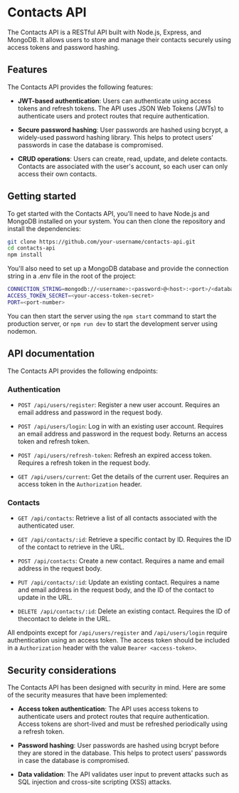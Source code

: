 # Contacts API

The Contacts API is a RESTful API built with Node.js, Express, and MongoDB. It allows users to store and manage their contacts securely using access tokens and password hashing.

## Features

The Contacts API provides the following features:

- **JWT-based authentication**: Users can authenticate using access tokens and refresh tokens. The API uses JSON Web Tokens (JWTs) to authenticate users and protect routes that require authentication.

- **Secure password hashing**: User passwords are hashed using bcrypt, a widely-used password hashing library. This helps to protect users' passwords in case the database is compromised.

- **CRUD operations**: Users can create, read, update, and delete contacts. Contacts are associated with the user's account, so each user can only access their own contacts.

## Getting started

To get started with the Contacts API, you'll need to have Node.js and MongoDB installed on your system. You can then clone the repository and install the dependencies:

```sh
git clone https://github.com/your-username/contacts-api.git
cd contacts-api
npm install
```
You'll also need to set up a MongoDB database and provide the connection string in a .env file in the root of the project:
```sh
CONNECTION_STRING=mongodb://<username>:<password>@<host>:<port>/<database-name>
ACCESS_TOKEN_SECRET=<your-access-token-secret>
PORT=<port-number>
```
You can then start the server using the `npm start` command to start the production server, or `npm run dev` to start the development server using nodemon.

## API documentation

The Contacts API provides the following endpoints:

### Authentication

- `POST /api/users/register`: Register a new user account. Requires an email address and password in the request body.

- `POST /api/users/login`: Log in with an existing user account. Requires an email address and password in the request body. Returns an access token and refresh token.

- `POST /api/users/refresh-token`: Refresh an expired access token. Requires a refresh token in the request body.

- `GET /api/users/current`: Get the details of the current user. Requires an access token in the `Authorization` header.

### Contacts

- `GET /api/contacts`: Retrieve a list of all contacts associated with the authenticated user.

- `GET /api/contacts/:id`: Retrieve a specific contact by ID. Requires the ID of the contact to retrieve in the URL.

- `POST /api/contacts`: Create a new contact. Requires a name and email address in the request body.

- `PUT /api/contacts/:id`: Update an existing contact. Requires a name and email address in the request body, and the ID of the contact to update in the URL.

- `DELETE /api/contacts/:id`: Delete an existing contact. Requires the ID of thecontact to delete in the URL.

All endpoints except for `/api/users/register` and `/api/users/login` require authentication using an access token. The access token should be included in a `Authorization` header with the value `Bearer <access-token>`.

## Security considerations

The Contacts API has been designed with security in mind. Here are some of the security measures that have been implemented:

- **Access token authentication**: The API uses access tokens to authenticate users and protect routes that require authentication. Access tokens are short-lived and must be refreshed periodically using a refresh token.

- **Password hashing**: User passwords are hashed using bcrypt before they are stored in the database. This helps to protect users' passwords in case the database is compromised.

- **Data validation**: The API validates user input to prevent attacks such as SQL injection and cross-site scripting (XSS) attacks.